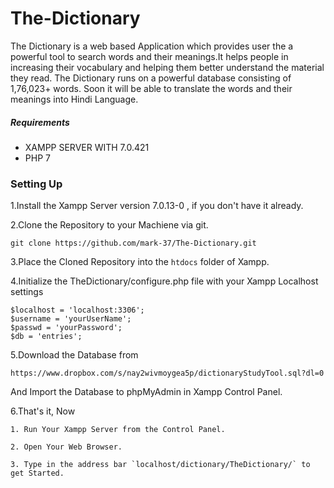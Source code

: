 # The-Dictionary
The Dictionary is a web based Application which provides user the a powerful tool to search words and their meanings.It helps people in increasing their
vocabulary and helping them better understand the material they read.
The Dictionary runs on a powerful database consisting of 1,76,023+ words.
Soon it will be able to translate the words and their meanings into Hindi Language.

##### Requirements
* XAMPP SERVER WITH 7.0.421
* PHP 7

### Setting Up
1.Install the Xampp Server version 7.0.13-0 , if you don't have it already.

2.Clone the Repository to your Machiene via git.
	
    git clone https://github.com/mark-37/The-Dictionary.git

3.Place the Cloned Repository into the `htdocs` folder of Xampp.

4.Initialize the TheDictionary/configure.php file with your Xampp Localhost settings

	$localhost = 'localhost:3306';
	$username = 'yourUserName';
	$passwd = 'yourPassword';
	$db = 'entries';

5.Download the Database from

	https://www.dropbox.com/s/nay2wivmoygea5p/dictionaryStudyTool.sql?dl=0
And Import the Database to phpMyAdmin in Xampp Control Panel.

6.That's it, Now 

	1. Run Your Xampp Server from the Control Panel.

	2. Open Your Web Browser.

	3. Type in the address bar `localhost/dictionary/TheDictionary/` to get Started. 

